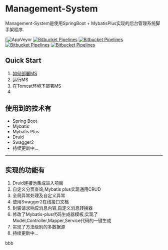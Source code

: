 # Management-System
Management-System是使用SpringBoot + MybatisPlus实现的后台管理系统脚手架程序.

[![AppVeyor](https://img.shields.io/appveyor/ci/gruntjs/grunt.svg)
[![Bitbucket Pipelines](https://img.shields.io/badge/JAVA-1.8.0__161-brightgreen.svg)](#)
[![Bitbucket Pipelines](https://img.shields.io/badge/maven-3.5.3-green.svg)](http://maven.apache.org/)
[![Bitbucket Pipelines](https://img.shields.io/badge/SpringBoot-2.0.1.RELEASE-brightgreen.svg)](https://projects.spring.io/spring-boot/)
[![Bitbucket Pipelines](https://img.shields.io/badge/Mybatis--Plus-2.2.0-blue.svg)](http://mp.baomidou.com/#/https://projects.spring.io/spring-boot/)

## Quick Start
1. <a href="#deploy">如何部署MS</a>
2. 运行MS
3. 在Tomcat环境下部署MS
4. 



## 使用到的技术有
* Spring Boot
* Mybatis
* Mybatis Plus
* Druid
* Swagger2
* 持续更新中...

***
## 实现的功能有
1. Druid连接池集成进入项目
2. 自定义分页查询,Mybatis plus实现通用CRUD
3. 全局异常处理及自定义异常
4. 使用Swagger2在线接口文档
5. 封装请求响应消息内容,自定义消息转换器
6. 修改了Mybatis-plus代码生成器模板,实现了Model,Controller,Mapper,Service代码的一键生成
7. 实现了方法级别的多数据源
8. 持续更新中...


<a id="deploy">bbb</a>
